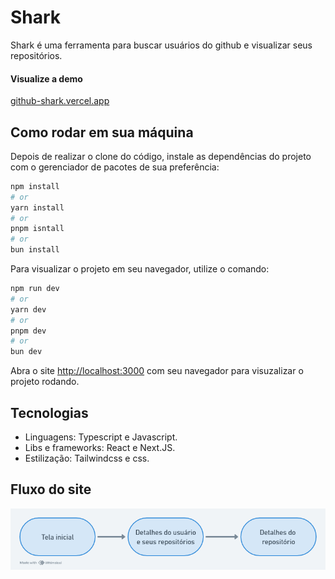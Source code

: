 # Shark
Shark é uma ferramenta para buscar usuários do github e visualizar seus repositórios.

#### Visualize a demo
[github-shark.vercel.app](https://github-shark.vercel.app/)

## Como rodar em sua máquina

Depois de realizar o clone do código, instale as dependências do projeto com o gerenciador de pacotes de sua preferência:

```bash
npm install
# or
yarn install
# or
pnpm isntall
# or
bun install
```
Para visualizar o projeto em seu navegador, utilize o comando:

```bash
npm run dev
# or
yarn dev
# or
pnpm dev
# or
bun dev
```

Abra o site [http://localhost:3000](http://localhost:3000) com seu navegador para visuzalizar o projeto rodando.

## Tecnologias

- Linguagens: Typescript e Javascript.
- Libs e frameworks: React e Next.JS.
- Estilização: Tailwindcss e css.

## Fluxo do site

<img src="https://raw.githubusercontent.com/jotascript/github-shark/main/public/websiteflow.png" alt="Fluxo do site" />

